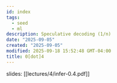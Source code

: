 ```yaml
---
id: index
tags:
  - seed
  - ml
description: Speculative decoding (1/n)
date: "2025-09-05"
created: "2025-09-05"
modified: 2025-09-18 15:52:48 GMT-04:00
title: 0[dot]4
---
```


slides: [[lectures/4/infer-0.4.pdf]]
